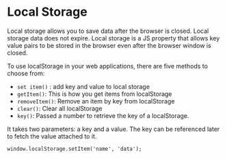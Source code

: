 # Local Storage

Local storage allows you to save data after the browser is closed. Local storage data does not expire. Local storage is a JS property that allows key value pairs to be stored in the browser even after the browser window is closed. 

To use localStorage in your web applications, there are five methods to choose from:

* `set item()` : add key and value to local storage
* `getItem()`: This is how you get items from localStorage
* `removeItem()`: Remove an item by key from localStorage
* `clear()`: Clear all localStorage
* `key()`: Passed a number to retrieve the key of a localStorage.

It takes two parameters: a key and a value. The key can be referenced later to fetch the value attached to it.

`window.localStorage.setItem('name', 'data');`

